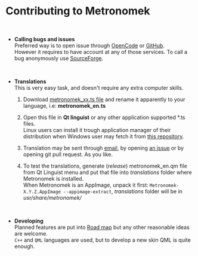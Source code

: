 # Contributing to Metronomek

<br>

* **Calling bugs and issues**  
    Preferred way is to open issue through [OpenCode](https://www.opencode.net/seelook/metronomek/-/issues) or [GitHub](https://github.com/SeeLook/metronomek/issues).  
    However it requires to have account at any of those services. To call a bug anonymously use [SourceForge](https://sourceforge.net/p/metronomek/bugs/).

<br>

* **Translations**  
    This is very easy task, and doesn't require any extra computer skills.

    1. Download [metronomek_xx.ts file](https://www.opencode.net/seelook/metronomek/-/raw/master/translations/metronomek_xx.ts) and rename it apparently to your language, i.e: **metronomek_en.ts**

    2. Open this file in **Qt linguist** or any other application supported *.ts files.  
       Linux users can install it trough application manager of their distribution when Windows user may fetch it from [this repository](https://github.com/thurask/Qt-Linguist/releases/tag/20201205).

    3. Translation may be sent through [email](mailto:seelook@gmail.com), by opening [an issue](https://www.opencode.net/seelook/metronomek/-/issues) or by opening git pull request. As you like.

    4. To test the translations, generate (*release*) metronomek_en.qm file from Qt Linguist menu and put that file into *translations* folder where Metronomek is installed.  
       When Metronomek is an AppImage, unpack it first: `Metronomek-X.Y.Z.AppImage --appimage-extract`, *translations* folder will be in *usr/share/metronomek/*

<br>

* **Developing**  
  Planned features are put into [Road map](TODO.md) but any other reasonable ideas are welcome.  
  `C++` and `QML` languages are used, but to develop a new skin QML is quite enough.

